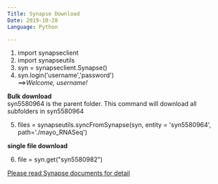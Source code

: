 ```yaml
---
Title: Synapse Download 
Date: 2019-10-28
Language: Python

---
```


1. import synapseclient
2. import synapseutils
3. syn = synapseclient.Synapse()
4. syn.login('username','password')  
==>*Welcome, username!*

**Bulk download**  
syn5580964 is the parent folder. This command will download all subfolders in syn5580964  

5. files = synapseutils.syncFromSynapse(syn, entity = 'syn5580964', path='./mayo_RNASeq')

**single file download**

6. file = syn.get("syn5580982")

[Please read Synapse documents for detail](https://docs.synapse.org/articles/downloading_data.html)
